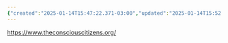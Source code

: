 ```yaml
---
{"created":"2025-01-14T15:47:22.371-03:00","updated":"2025-01-14T15:52:03.250-03:00","tags":["socialchange","systemschange","communityorganizing","resource","database","host","regen","alchemy","design","🌱"],"relevancescore":93,"dg-publish":true,"notestage":["🌱"],"permalink":"/initiatives-orgs-and-communities/host/the-conscious-citizens/","dgPassFrontmatter":true}
---
```


https://www.theconsciouscitizens.org/